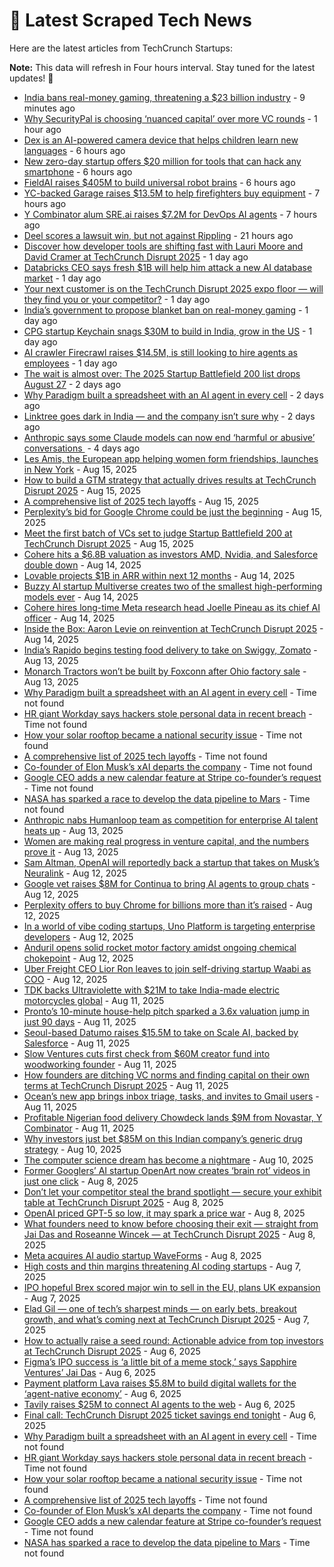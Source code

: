 
# 📰 Latest Scraped Tech News

Here are the latest articles from TechCrunch Startups:

**Note:** This data will refresh in Four hours interval. Stay tuned for the latest updates! 🔄
- [India bans real-money gaming, threatening a $23 billion industry](https://techcrunch.com/2025/08/20/india-bans-real-money-gaming-threatening-a-23-billion-industry/) - 9 minutes ago
- [Why SecurityPal is choosing ‘nuanced capital’ over more VC rounds](https://techcrunch.com/podcast/why-securitypal-is-choosing-nuanced-capital-over-more-vc-rounds/) - 1 hour ago
- [Dex is an AI-powered camera device that helps children learn new languages](https://techcrunch.com/2025/08/20/dex-is-an-ai-powered-camera-device-that-helps-children-learn-new-languages/) - 6 hours ago
- [New zero-day startup offers $20 million for tools that can hack any smartphone](https://techcrunch.com/2025/08/20/new-zero-day-startup-offers-20-million-for-tools-that-can-hack-any-smartphone/) - 6 hours ago
- [FieldAI raises $405M to build universal robot brains](https://techcrunch.com/2025/08/20/fieldai-raises-405m-to-build-universal-robot-brains/) - 6 hours ago
- [YC-backed Garage raises $13.5M to help firefighters buy equipment](https://techcrunch.com/2025/08/20/embargo-tomorrow-yc-backed-garage-raises-13-5m-to-help-firefighters-buy-equipment/) - 7 hours ago
- [Y Combinator alum SRE.ai raises $7.2M for DevOps AI agents](https://techcrunch.com/2025/08/20/sre-ai-launches-to-automate-complex-enterprise-workflows/) - 7 hours ago
- [Deel scores a lawsuit win, but not against Rippling](https://techcrunch.com/2025/08/19/deel-scores-a-lawsuit-win-but-not-against-rippling/) - 21 hours ago
- [Discover how developer tools are shifting fast with Lauri Moore and David Cramer at TechCrunch Disrupt 2025](https://techcrunch.com/2025/08/19/discover-how-developer-tools-are-shifting-fast-with-lauri-moore-and-david-cramer-at-techcrunch-disrupt-2025/) - 1 day ago
- [Databricks CEO says fresh $1B will help him attack a new AI database market](https://techcrunch.com/2025/08/19/databricks-ceo-says-fresh-1b-will-help-him-attack-a-new-ai-database-market/) - 1 day ago
- [Your next customer is on the TechCrunch Disrupt 2025 expo floor — will they find you or your competitor?](https://techcrunch.com/2025/08/19/your-next-customer-is-on-the-techcrunch-disrupt-2025-expo-floor-will-they-find-you-or-your-competitor/) - 1 day ago
- [India’s government to propose blanket ban on real-money gaming](https://techcrunch.com/2025/08/19/indias-government-to-propose-blanket-ban-on-real-money-gaming/) - 1 day ago
- [CPG startup Keychain snags $30M to build in India, grow in the US](https://techcrunch.com/2025/08/19/cpg-startup-keychain-snags-30m-to-build-in-india-grow-in-the-u-s/) - 1 day ago
- [AI crawler Firecrawl raises $14.5M, is still looking to hire agents as employees](https://techcrunch.com/2025/08/19/ai-crawler-firecrawl-raises-14-5m-is-still-looking-to-hire-agents-as-employees/) - 1 day ago
- [The wait is almost over: The 2025 Startup Battlefield 200 list drops August 27](https://techcrunch.com/2025/08/18/the-wait-is-almost-over-the-2025-startup-battlefield-200-list-drops-august-27/) - 2 days ago
- [Why Paradigm built a spreadsheet with an AI agent in every cell](https://techcrunch.com/2025/08/18/why-paradigm-built-a-spreadsheet-with-an-ai-agent-in-every-cell/) - 2 days ago
- [Linktree goes dark in India — and the company isn’t sure why](https://techcrunch.com/2025/08/18/linktree-goes-dark-in-india-and-the-company-isnt-sure-why/) - 2 days ago
- [Anthropic says some Claude models can now end ‘harmful or abusive’ conversations ](https://techcrunch.com/2025/08/16/anthropic-says-some-claude-models-can-now-end-harmful-or-abusive-conversations/) - 4 days ago
- [Les Amis, the European app helping women form friendships, launches in New York](https://techcrunch.com/2025/08/15/les-amis-the-european-app-helping-women-form-friendships-launches-in-new-york/) - Aug 15, 2025
- [How to build a GTM strategy that actually drives results at TechCrunch Disrupt 2025](https://techcrunch.com/2025/08/15/how-to-build-a-gtm-strategy-that-actually-drives-results-at-techcrunch-disrupt-2025/) - Aug 15, 2025
- [A comprehensive list of 2025 tech layoffs](https://techcrunch.com/2025/08/15/tech-layoffs-2025-list/) - Aug 15, 2025
- [Perplexity’s bid for Google Chrome could be just the beginning](https://techcrunch.com/podcast/perplexitys-bid-for-google-chrome-could-be-just-the-beginning/) - Aug 15, 2025
- [Meet the first batch of VCs set to judge Startup Battlefield 200 at TechCrunch Disrupt 2025](https://techcrunch.com/2025/08/15/meet-the-first-batch-of-vcs-set-to-judge-startup-battlefield-200-at-techcrunch-disrupt-2025/) - Aug 15, 2025
- [Cohere hits a $6.8B valuation as investors AMD, Nvidia, and Salesforce double down](https://techcrunch.com/2025/08/14/cohere-hits-a-6-8b-valuation-as-investors-amd-nvidia-and-salesforce-double-down/) - Aug 14, 2025
- [Lovable projects $1B in ARR within next 12 months](https://techcrunch.com/2025/08/14/lovable-projects-1b-in-arr-within-next-12-months/) - Aug 14, 2025
- [Buzzy AI startup Multiverse creates two of the smallest high-performing models ever](https://techcrunch.com/2025/08/14/buzzy-ai-startup-multiverse-creates-two-of-the-smallest-high-performing-models-ever/) - Aug 14, 2025
- [Cohere hires long-time Meta research head Joelle Pineau as its chief AI officer](https://techcrunch.com/2025/08/14/cohere-hires-long-time-meta-research-head-joelle-pineau-as-its-chief-ai-officer/) - Aug 14, 2025
- [Inside the Box: Aaron Levie on reinvention at TechCrunch Disrupt 2025](https://techcrunch.com/2025/08/14/inside-the-box-aaron-levie-on-reinvention-at-techcrunch-disrupt-2025/) - Aug 14, 2025
- [India’s Rapido begins testing food delivery to take on Swiggy, Zomato](https://techcrunch.com/2025/08/13/indias-rapido-begins-testing-food-delivery-to-take-on-swiggy-zomato/) - Aug 13, 2025
- [Monarch Tractors won’t be built by Foxconn after Ohio factory sale](https://techcrunch.com/2025/08/13/monarch-tractors-wont-be-built-by-foxconn-after-ohio-factory-sale/) - Aug 13, 2025
- [Why Paradigm built a spreadsheet with an AI agent in every cell](https://techcrunch.com/2025/08/18/why-paradigm-built-a-spreadsheet-with-an-ai-agent-in-every-cell/) - Time not found
- [HR giant Workday says hackers stole personal data in recent breach](https://techcrunch.com/2025/08/18/hr-giant-workday-says-hackers-stole-personal-data-in-recent-breach/) - Time not found
- [How your solar rooftop became a national security issue](https://techcrunch.com/2025/08/15/how-your-solar-rooftop-became-a-national-security-issue/) - Time not found
- [A comprehensive list of 2025 tech layoffs](https://techcrunch.com/2025/08/15/tech-layoffs-2025-list/) - Time not found
- [Co-founder of Elon Musk’s xAI departs the company](https://techcrunch.com/2025/08/13/co-founder-of-elon-musks-xai-departs-the-company/) - Time not found
- [Google CEO adds a new calendar feature at Stripe co-founder’s request](https://techcrunch.com/2025/08/13/google-ceo-adds-a-new-calendar-feature-at-stripe-co-founders-request/) - Time not found
- [NASA has sparked a race to develop the data pipeline to Mars](https://techcrunch.com/2025/08/13/nasa-has-sparked-a-race-to-develop-the-data-pipeline-to-mars/) - Time not found
- [Anthropic nabs Humanloop team as competition for enterprise AI talent heats up](https://techcrunch.com/2025/08/13/anthropic-nabs-humanloop-team-as-competition-for-enterprise-ai-talent-heats-up/) - Aug 13, 2025
- [Women are making real progress in venture capital, and the numbers prove it](https://techcrunch.com/podcast/women-are-making-real-progress-in-venture-capital-and-the-numbers-prove-it/) - Aug 13, 2025
- [Sam Altman, OpenAI will reportedly back a startup that takes on Musk’s Neuralink](https://techcrunch.com/2025/08/12/sam-altman-openai-will-reportedly-back-a-startup-that-takes-on-musks-neuralink/) - Aug 12, 2025
- [Google vet raises $8M for Continua to bring AI agents to group chats](https://techcrunch.com/2025/08/12/google-vet-raises-8m-for-continua-to-bring-ai-agents-to-group-chats/) - Aug 12, 2025
- [Perplexity offers to buy Chrome for billions more than it’s raised](https://techcrunch.com/2025/08/12/perplexity-offers-to-buy-chrome-for-billions-more-than-its-raised/) - Aug 12, 2025
- [In a world of vibe coding startups, Uno Platform is targeting enterprise developers](https://techcrunch.com/2025/08/12/in-a-world-of-vibe-coding-startups-uno-platform-is-targeting-enterprise-developers/) - Aug 12, 2025
- [Anduril opens solid rocket motor factory amidst ongoing chemical chokepoint](https://techcrunch.com/2025/08/12/anduril-opens-solid-rocket-motor-factory-amidst-ongoing-chemical-chokepoint/) - Aug 12, 2025
- [Uber Freight CEO Lior Ron leaves to join self-driving startup Waabi as COO](https://techcrunch.com/2025/08/12/uber-freight-ceo-lior-ron-joins-self-driving-startup-waabi-as-chief-operating-officer/) - Aug 12, 2025
- [TDK backs Ultraviolette with $21M to take India-made electric motorcycles global](https://techcrunch.com/2025/08/11/tdk-backs-ultraviolette-with-21m-to-take-india-made-electric-motorcycles-global/) - Aug 11, 2025
- [Pronto’s 10-minute house-help pitch sparked a 3.6x valuation jump in just 90 days](https://techcrunch.com/2025/08/11/prontos-10-minute-house-help-pitch-sparked-a-3-6x-valuation-jump-in-just-90-days/) - Aug 11, 2025
- [Seoul-based Datumo raises $15.5M to take on Scale AI, backed by Salesforce](https://techcrunch.com/2025/08/11/seoul-based-datumo-raises-15-5m-to-expand-llm-evaluation-challenging-scale-ai/) - Aug 11, 2025
- [Slow Ventures cuts first check from $60M creator fund into woodworking founder](https://techcrunch.com/2025/08/11/slow-ventures-cuts-first-check-from-60m-creator-fund-into-woodworking-founder/) - Aug 11, 2025
- [How founders are ditching VC norms and finding capital on their own terms at TechCrunch Disrupt 2025](https://techcrunch.com/2025/08/11/how-founders-are-ditching-vc-norms-and-finding-capital-on-their-own-terms-at-techcrunch-disrupt-2025/) - Aug 11, 2025
- [Ocean’s new app brings inbox triage, tasks, and invites to Gmail users](https://techcrunch.com/2025/08/11/oceans-new-app-brings-inbox-triage-tasks-and-invites-to-gmail-users/) - Aug 11, 2025
- [Profitable Nigerian food delivery Chowdeck lands $9M from Novastar, Y Combinator](https://techcrunch.com/2025/08/11/nigeria-profitable-food-delivery-chowdeck-lands-9m-from-novastar-y-combinator/) - Aug 11, 2025
- [Why investors just bet $85M on this Indian company’s generic drug strategy](https://techcrunch.com/2025/08/10/truemeds-challenged-how-indians-buy-medicine-and-saw-a-3-6x-jump-in-valuation/) - Aug 10, 2025
- [The computer science dream has become a nightmare](https://techcrunch.com/2025/08/10/the-computer-science-dream-has-become-a-nightmare/) - Aug 10, 2025
- [Former Googlers’ AI startup OpenArt now creates ‘brain rot’ videos in just one click](https://techcrunch.com/2025/08/08/former-googlers-ai-startup-openart-now-creates-brainrot-videos-in-just-one-click/) - Aug 8, 2025
- [Don’t let your competitor steal the brand spotlight — secure your exhibit table at TechCrunch Disrupt 2025](https://techcrunch.com/2025/08/08/dont-let-your-competitor-steal-the-brand-spotlight-secure-your-exhibit-table-at-techcrunch-disrupt-2025/) - Aug 8, 2025
- [OpenAI priced GPT-5 so low, it may spark a price war](https://techcrunch.com/2025/08/08/openai-priced-gpt-5-so-low-it-may-spark-a-price-war/) - Aug 8, 2025
- [What founders need to know before choosing their exit — straight from Jai Das and Roseanne Wincek — at TechCrunch Disrupt 2025](https://techcrunch.com/2025/08/08/what-founders-need-to-know-before-choosing-their-exit-at-techcrunch-disrupt-2025/) - Aug 8, 2025
- [Meta acquires AI audio startup WaveForms](https://techcrunch.com/2025/08/08/meta-acquires-ai-audio-startup-waveforms/) - Aug 8, 2025
- [High costs and thin margins threatening AI coding startups](https://techcrunch.com/2025/08/07/the-high-costs-and-thin-margins-threatening-ai-coding-startups/) - Aug 7, 2025
- [IPO hopeful Brex scored major win to sell in the EU, plans UK expansion](https://techcrunch.com/2025/08/07/ipo-hopeful-brex-scored-major-win-to-sell-in-the-eu-plans-uk-expansion/) - Aug 7, 2025
- [Elad Gil — one of tech’s sharpest minds — on early bets, breakout growth, and what’s coming next at TechCrunch Disrupt 2025](https://techcrunch.com/2025/08/07/elad-gil-one-of-techs-sharpest-minds-on-early-bets-breakout-growth-and-whats-coming-next-at-techcrunch-disrupt-2025/) - Aug 7, 2025
- [How to actually raise a seed round: Actionable advice from top investors at TechCrunch Disrupt 2025](https://techcrunch.com/2025/08/06/how-to-actually-raise-a-seed-round-actionable-advice-from-top-investors-at-techcrunch-disrupt-2025-on-july-15/) - Aug 6, 2025
- [Figma’s IPO success is ‘a little bit of a meme stock,’ says Sapphire Ventures’ Jai Das](https://techcrunch.com/podcast/figmas-ipo-success-is-a-little-bit-of-a-meme-stock-says-sapphire-ventures-jai-das/) - Aug 6, 2025
- [Payment platform Lava raises $5.8M to build digital wallets for the ‘agent-native economy’](https://techcrunch.com/2025/08/06/billing-platform-lava-raises-5-8m-to-build-digital-wallets-for-the-agent-native-economy/) - Aug 6, 2025
- [Tavily raises $25M to connect AI agents to the web](https://techcrunch.com/2025/08/06/tavily-raises-25m-to-connect-ai-agents-to-the-web/) - Aug 6, 2025
- [Final call: TechCrunch Disrupt 2025 ticket savings end tonight](https://techcrunch.com/2025/08/06/final-call-techcrunch-disrupt-2025-ticket-savings-end-tonight/) - Aug 6, 2025
- [Why Paradigm built a spreadsheet with an AI agent in every cell](https://techcrunch.com/2025/08/18/why-paradigm-built-a-spreadsheet-with-an-ai-agent-in-every-cell/) - Time not found
- [HR giant Workday says hackers stole personal data in recent breach](https://techcrunch.com/2025/08/18/hr-giant-workday-says-hackers-stole-personal-data-in-recent-breach/) - Time not found
- [How your solar rooftop became a national security issue](https://techcrunch.com/2025/08/15/how-your-solar-rooftop-became-a-national-security-issue/) - Time not found
- [A comprehensive list of 2025 tech layoffs](https://techcrunch.com/2025/08/15/tech-layoffs-2025-list/) - Time not found
- [Co-founder of Elon Musk’s xAI departs the company](https://techcrunch.com/2025/08/13/co-founder-of-elon-musks-xai-departs-the-company/) - Time not found
- [Google CEO adds a new calendar feature at Stripe co-founder’s request](https://techcrunch.com/2025/08/13/google-ceo-adds-a-new-calendar-feature-at-stripe-co-founders-request/) - Time not found
- [NASA has sparked a race to develop the data pipeline to Mars](https://techcrunch.com/2025/08/13/nasa-has-sparked-a-race-to-develop-the-data-pipeline-to-mars/) - Time not found